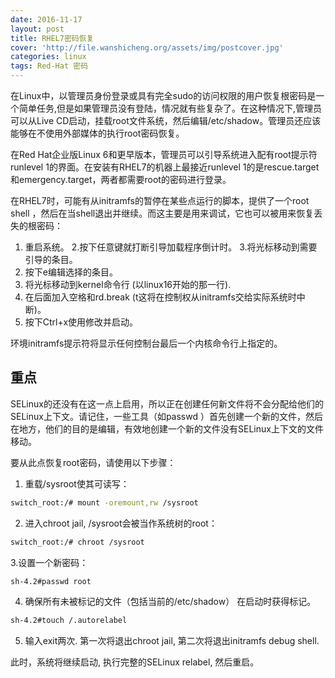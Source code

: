 ```yaml
---
date: 2016-11-17
layout: post
title: RHEL7密码恢复
cover: 'http://file.wanshicheng.org/assets/img/postcover.jpg'
categories: linux
tags: Red-Hat 密码
---
```


在Linux中，以管理员身份登录或具有完全sudo的访问权限的用户恢复根密码是一个简单任务,但是如果管理员没有登陆，情况就有些复杂了。在这种情况下,管理员可以从Live CD启动，挂载root文件系统，然后编辑/etc/shadow。管理员还应该能够在不使用外部媒体的执行root密码恢复。

在Red Hat企业版Linux 6和更早版本，管理员可以引导系统进入配有root提示符runlevel 1的界面。在安装有RHEL7的机器上最接近runlevel 1的是rescue.target和emergency.target，两者都需要root的密码进行登录。

在RHEL7时，可能有从initramfs的暂停在某些点运行的脚本，提供了一个root shell ，然后在当shell退出并继续。而这主要是用来调试，它也可以被用来恢复丢失的根密码：

1. 重启系统。
2.按下任意键就打断引导加载程序倒计时。
3.将光标移动到需要引导的条目。
4. 按下e编辑选择的条目。
5. 将光标移动到kernel命令行 (以linux16开始的那一行).
6. 在后面加入空格和rd.break (t这将在控制权从initramfs交给实际系统时中断)。
7. 按下Ctrl+x使用修改并启动。

环境initramfs提示符将显示任何控制台最后一个内核命令行上指定的。


## 重点


SELinux的还没有在这一点上启用，所以正在创建任何新文件将不会分配给他们的SELinux上下文。请记住，一些工具（如passwd ）首先创建一个新的文件，然后在地方，他们的目的是编辑，有效地创建一个新的文件没有SELinux上下文的文件移动。

要从此点恢复root密码，请使用以下步骤：

1. 重载/sysroot使其可读写：

```sh
switch_root:/# mount -oremount,rw /sysroot
```

2. 进入chroot jail, /sysroot会被当作系统树的root：

```sh
switch_root:/# chroot /sysroot
```

3.设置一个新密码：

```sh
sh-4.2#passwd root
```

4. 确保所有未被标记的文件（包括当前的/etc/shadow） 在启动时获得标记。

```sh
sh-4.2#touch /.autorelabel

```

5. 输入exit两次. 第一次将退出chroot jail, 第二次将退出initramfs debug shell.

此时，系统将继续启动, 执行完整的SELinux relabel, 然后重启。
